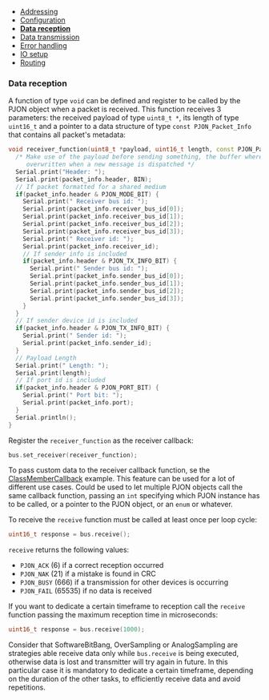 - [Addressing](/documentation/addressing.md)
- [Configuration](/documentation/configuration.md)
- **[Data reception](/documentation/data-reception.md)**
- [Data transmission](/documentation/data-transmission.md)
- [Error handling](/documentation/error-handling.md)
- [IO setup](/documentation/io-setup.md)
- [Routing](/documentation/routing.md)

### Data reception
A function of type `void` can be defined and register to be called by the PJON object when a packet is received. This function receives 3 parameters: the received payload of type `uint8_t *`, its length of type `uint16_t` and a pointer to a data structure of type `const PJON_Packet_Info` that contains all packet's metadata:
```cpp
void receiver_function(uint8_t *payload, uint16_t length, const PJON_Packet_Info &packet_info) {
  /* Make use of the payload before sending something, the buffer where payload points to is
     overwritten when a new message is dispatched */
  Serial.print("Header: ");
  Serial.print(packet_info.header, BIN);
  // If packet formatted for a shared medium
  if(packet_info.header & PJON_MODE_BIT) {
    Serial.print(" Receiver bus id: ");
    Serial.print(packet_info.receiver_bus_id[0]);
    Serial.print(packet_info.receiver_bus_id[1]);
    Serial.print(packet_info.receiver_bus_id[2]);
    Serial.print(packet_info.receiver_bus_id[3]);
    Serial.print(" Receiver id: ");
    Serial.print(packet_info.receiver_id);
    // If sender info is included
    if(packet_info.header & PJON_TX_INFO_BIT) {
      Serial.print(" Sender bus id: ");
      Serial.print(packet_info.sender_bus_id[0]);
      Serial.print(packet_info.sender_bus_id[1]);
      Serial.print(packet_info.sender_bus_id[2]);
      Serial.print(packet_info.sender_bus_id[3]);
    }
  }
  // If sender device id is included
  if(packet_info.header & PJON_TX_INFO_BIT) {
    Serial.print(" Sender id: ");
    Serial.print(packet_info.sender_id);
  }
  // Payload Length
  Serial.print(" Length: ");
  Serial.print(length);
  // If port id is included
  if(packet_info.header & PJON_PORT_BIT) {
    Serial.print(" Port bit: ");
    Serial.print(packet_info.port);
  }
  Serial.println();
}
```
Register the `receiver_function` as the receiver callback:
```cpp
bus.set_receiver(receiver_function);
```

To pass custom data to the receiver callback function, se the [ClassMemberCallback](../examples/ARDUINO/Local/SoftwareBitBang/ClassMemberCallback) example. This feature can be used for a lot of different use cases. Could be used to let multiple PJON objects call the same callback function, passing an `int` specifying which PJON instance has to be called, or a pointer to the PJON object, or an `enum` or whatever.

To receive the `receive` function must be called at least once per loop cycle:
```cpp
uint16_t response = bus.receive();
```
`receive` returns the following values:
- `PJON_ACK` (6) if a correct reception occurred
- `PJON_NAK` (21) if a mistake is found in CRC
- `PJON_BUSY` (666) if a transmission for other devices is occurring
- `PJON_FAIL` (65535) if no data is received

If you want to dedicate a certain timeframe to reception call the `receive` function passing the maximum reception time in microseconds:
```cpp
uint16_t response = bus.receive(1000);
```
Consider that SoftwareBitBang, OverSampling or AnalogSampling are strategies able receive data only while `bus.receive` is being executed, otherwise data is lost and transmitter will try again in future. In this particular case it is mandatory to dedicate a certain timeframe, depending on the duration of the other tasks, to efficiently receive data and avoid repetitions.
